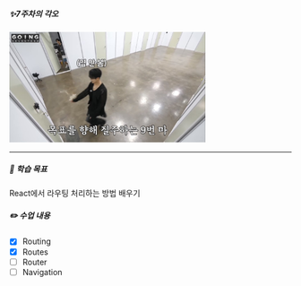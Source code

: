 ##### ✨7주차의 각오

<img src="/public/7week.jpeg" width="350px" alt="레고레고"></img>

---

##### 🚩 학습 목표

React에서 라우팅 처리하는 방법 배우기

##### ✏️ 수업 내용

* [x] Routing
* [x] Routes
* [ ] Router
* [ ] Navigation